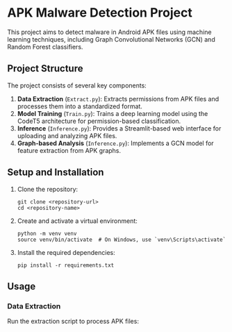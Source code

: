 # APK Malware Detection Project

This project aims to detect malware in Android APK files using machine learning techniques, including Graph Convolutional Networks (GCN) and Random Forest classifiers.

## Project Structure

The project consists of several key components:

1. **Data Extraction** (`Extract.py`): Extracts permissions from APK files and processes them into a standardized format.
2. **Model Training** (`Train.py`): Trains a deep learning model using the CodeT5 architecture for permission-based classification.
3. **Inference** (`Inference.py`): Provides a Streamlit-based web interface for uploading and analyzing APK files.
4. **Graph-based Analysis** (`Inference.py`): Implements a GCN model for feature extraction from APK graphs.

## Setup and Installation

1. Clone the repository:
   ```
   git clone <repository-url>
   cd <repository-name>
   ```

2. Create and activate a virtual environment:
   ```
   python -m venv venv
   source venv/bin/activate  # On Windows, use `venv\Scripts\activate`
   ```

3. Install the required dependencies:
   ```
   pip install -r requirements.txt
   ```

## Usage

### Data Extraction

Run the extraction script to process APK files:
